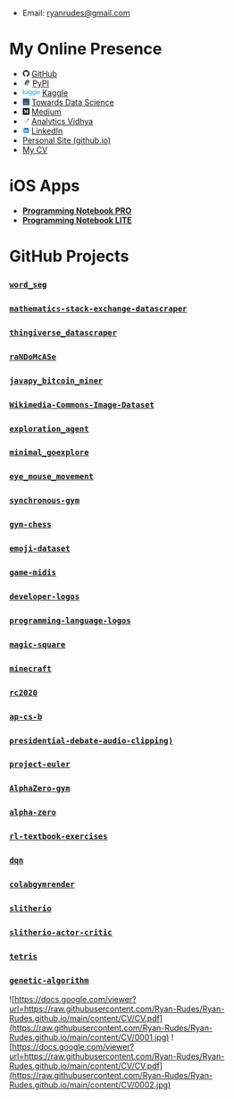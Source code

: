 
* Email: ryanrudes@gmail.com

# My Online Presence

* <img src="https://raw.githubusercontent.com/Ryan-Rudes/Ryan-Rudes.github.io/main/content/icons/github.png" alt="drawing" height="12"/> [GitHub](https://github.com/Ryan-Rudes)
* <img src="https://raw.githubusercontent.com/Ryan-Rudes/Ryan-Rudes.github.io/main/content/icons/pypi.png" alt="drawing" height="12"/> [PyPI](https://pypi.org/user/ryanrudes/)
* <img src="https://raw.githubusercontent.com/Ryan-Rudes/Ryan-Rudes.github.io/main/content/icons/kaggle.png" alt="drawing" height="12"/> [Kaggle](https://www.kaggle.com/ryanrudes)
* <img src="https://raw.githubusercontent.com/Ryan-Rudes/Ryan-Rudes.github.io/main/content/icons/towards-data-science.png" alt="drawing" height="12"/> [Towards Data Science](https://towardsdatascience.com/search?q=ryanrudes)
* <img src="https://raw.githubusercontent.com/Ryan-Rudes/Ryan-Rudes.github.io/main/content/icons/medium.png" alt="drawing" height="12"/>  [Medium](https://ryanrudes.medium.com/)
* <img src="https://raw.githubusercontent.com/Ryan-Rudes/Ryan-Rudes.github.io/main/content/icons/analytics-vidhya.png" alt="drawing" height="12"/> [Analytics Vidhya](https://medium.com/analytics-vidhya/search?q=ryan%20rudes)
* <img src="https://raw.githubusercontent.com/Ryan-Rudes/Ryan-Rudes.github.io/main/content/icons/linkedin.png" alt="drawing" height="12"/> [LinkedIn](https://www.linkedin.com/in/ryan-rudes-98a650209/)
* [Personal Site (github.io)](Ryan-Rudes.github.io)
* [My CV](https://drive.google.com/file/d/1OW_te8njekDXMSS0lOr1WW3_jnr1axRn/view?usp=sharing)

# iOS Apps
* [**Programming Notebook PRO**](https://apps.apple.com/us/app/programming-notebook-pro/id1521883614)
* [**Programming Notebook LITE**](https://apps.apple.com/jm/app/programming-notebook-lite/id1519715994)

# GitHub Projects

### [`word_seg`](https://github.com/Ryan-Rudes/mathematics-stack-exchange-datascraper)
### [`mathematics-stack-exchange-datascraper`](https://github.com/Ryan-Rudes/mathematics-stack-exchange-datascraper)
### [`thingiverse_datascraper`](https://github.com/Ryan-Rudes/thingiverse_datascraper)
### [`raNDoMcASe`](https://github.com/Ryan-Rudes/raNDoMcASe)
### [`javapy_bitcoin_miner`](https://github.com/Ryan-Rudes/javapy_bitcoin_miner)
### [`Wikimedia-Commons-Image-Dataset`](https://github.com/Ryan-Rudes/Wikimedia-Commons-Image-Dataset)
### [`exploration_agent`](https://github.com/Ryan-Rudes/exploration_agent)
### [`minimal_goexplore`](https://github.com/Ryan-Rudes/minimal_goexplore)
### [`eye_mouse_movement`](https://github.com/Ryan-Rudes/eye_mouse_movement)
### [`synchronous-gym`](https://github.com/Ryan-Rudes/synchronous-gym)
### [`gym-chess`](https://github.com/Ryan-Rudes/gym-chess)
### [`emoji-dataset`](https://github.com/Ryan-Rudes/emoji-dataset)
### [`game-midis`](https://github.com/Ryan-Rudes/game-midis)
### [`developer-logos`](https://github.com/Ryan-Rudes/developer-logos)
### [`programming-language-logos`](https://github.com/Ryan-Rudes/programming-language-logos)
### [`magic-square`](https://github.com/Ryan-Rudes/magic-square)
### [`minecraft`](https://github.com/Ryan-Rudes/minecraft)
### [`rc2020`](https://github.com/Ryan-Rudes/rc2020)
### [`ap-cs-b`](https://github.com/Ryan-Rudes/ap-cs-b)
### [`presidential-debate-audio-clipping)`](https://github.com/Ryan-Rudes/presidential-debate-audio-clipping)
### [`project-euler`](https://github.com/Ryan-Rudes/project-euler)
### [`AlphaZero-gym`](https://github.com/Ryan-Rudes/AlphaZero-gym)
### [`alpha-zero`](https://github.com/Ryan-Rudes/alpha-zero)
### [`rl-textbook-exercises`](https://github.com/Ryan-Rudes/rl-textbook-exercises)
### [`dqn`](https://github.com/Ryan-Rudes/dqn)
### [`colabgymrender`](https://github.com/Ryan-Rudes/colabgymrender)
### [`slitherio`](https://github.com/Ryan-Rudes/slitherio)
### [`slitherio-actor-critic`](https://github.com/Ryan-Rudes/slitherio-actor-critic)
### [`tetris`](https://github.com/Ryan-Rudes/tetris)
### [`genetic-algorithm`](https://github.com/Ryan-Rudes/genetic-algorithm)

![https://docs.google.com/viewer?url=https://raw.githubusercontent.com/Ryan-Rudes/Ryan-Rudes.github.io/main/content/CV/CV.pdf](https://raw.githubusercontent.com/Ryan-Rudes/Ryan-Rudes.github.io/main/content/CV/0001.jpg)
![https://docs.google.com/viewer?url=https://raw.githubusercontent.com/Ryan-Rudes/Ryan-Rudes.github.io/main/content/CV/CV.pdf](https://raw.githubusercontent.com/Ryan-Rudes/Ryan-Rudes.github.io/main/content/CV/0002.jpg)
                                                                                                       
